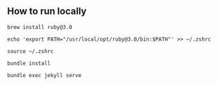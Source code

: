 ## How to run locally

```shell
brew install ruby@3.0

echo 'export PATH="/usr/local/opt/ruby@3.0/bin:$PATH"' >> ~/.zshrc

source ~/.zshrc

bundle install

bundle exec jekyll serve
```


